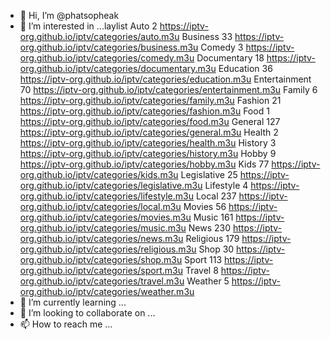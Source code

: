 - 👋 Hi, I’m @phatsopheak
- 👀 I’m interested in ...laylist
Auto	2	https://iptv-org.github.io/iptv/categories/auto.m3u
Business	33	https://iptv-org.github.io/iptv/categories/business.m3u
Comedy	3	https://iptv-org.github.io/iptv/categories/comedy.m3u
Documentary	18	https://iptv-org.github.io/iptv/categories/documentary.m3u
Education	36	https://iptv-org.github.io/iptv/categories/education.m3u
Entertainment	70	https://iptv-org.github.io/iptv/categories/entertainment.m3u
Family	6	https://iptv-org.github.io/iptv/categories/family.m3u
Fashion	21	https://iptv-org.github.io/iptv/categories/fashion.m3u
Food	1	https://iptv-org.github.io/iptv/categories/food.m3u
General	127	https://iptv-org.github.io/iptv/categories/general.m3u
Health	2	https://iptv-org.github.io/iptv/categories/health.m3u
History	3	https://iptv-org.github.io/iptv/categories/history.m3u
Hobby	9	https://iptv-org.github.io/iptv/categories/hobby.m3u
Kids	77	https://iptv-org.github.io/iptv/categories/kids.m3u
Legislative	25	https://iptv-org.github.io/iptv/categories/legislative.m3u
Lifestyle	4	https://iptv-org.github.io/iptv/categories/lifestyle.m3u
Local	237	https://iptv-org.github.io/iptv/categories/local.m3u
Movies	56	https://iptv-org.github.io/iptv/categories/movies.m3u
Music	161	https://iptv-org.github.io/iptv/categories/music.m3u
News	230	https://iptv-org.github.io/iptv/categories/news.m3u
Religious	179	https://iptv-org.github.io/iptv/categories/religious.m3u
Shop	30	https://iptv-org.github.io/iptv/categories/shop.m3u
Sport	113	https://iptv-org.github.io/iptv/categories/sport.m3u
Travel	8	https://iptv-org.github.io/iptv/categories/travel.m3u
Weather	5	https://iptv-org.github.io/iptv/categories/weather.m3u
- 🌱 I’m currently learning ...
- 💞️ I’m looking to collaborate on ...
- 📫 How to reach me ...

<!---
phatsopheak/phatsopheak is a ✨ special ✨ repository because its `README.md` (this file) appears on your GitHub profile.
You can click the Preview link to take a look at your changes.
--->
